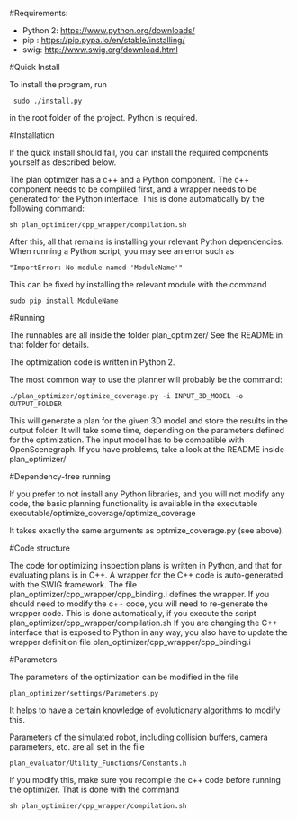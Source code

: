 #Requirements:

* Python 2: https://www.python.org/downloads/
* pip : https://pip.pypa.io/en/stable/installing/
* swig: http://www.swig.org/download.html

#Quick Install

To install the program, run

     sudo ./install.py

in the root folder of the project. Python is required.

#Installation

If the quick install should fail, you can install the required components yourself as described below.

The plan optimizer has a c++ and a Python component. The c++ component needs to be compliled first, and a wrapper needs to be generated for the Python interface. This is done automatically by the following command:

    sh plan_optimizer/cpp_wrapper/compilation.sh

After this, all that remains is installing your relevant Python dependencies. When running a Python script, you may see an error such as

    "ImportError: No module named 'ModuleName'"

This can be fixed by installing the relevant module with the command

    sudo pip install ModuleName

#Running

The runnables are all inside the folder plan_optimizer/
See the README in that folder for details.

The optimization code is written in Python 2.

The most common way to use the planner will probably be the command:

    ./plan_optimizer/optimize_coverage.py -i INPUT_3D_MODEL -o OUTPUT_FOLDER

This will generate a plan for the given 3D model and store the results in the output folder. It will take some time, depending on the parameters defined for the optimization. The input model has to be compatible with OpenScenegraph. If you have problems, take a look at the README inside plan_optimizer/


#Dependency-free running

If you prefer to not install any Python libraries, and you will not modify any code, the basic planning functionality is available in the executable
    executable/optimize_coverage/optimize_coverage

It takes exactly the same arguments as optmize_coverage.py (see above).


#Code structure

The code for optimizing inspection plans is written in Python, and that for evaluating plans is in C++.
A wrapper for the C++ code is auto-generated with the SWIG framework.
The file plan_optimizer/cpp_wrapper/cpp_binding.i defines the wrapper.
If you should need to modify the c++ code, you will need to re-generate the wrapper code. This is done automatically, if you execute the script
plan_optimizer/cpp_wrapper/compilation.sh
If you are changing the C++ interface that is exposed to Python in any way, you also have to update the wrapper definition file
plan_optimizer/cpp_wrapper/cpp_binding.i

#Parameters

The parameters of the optimization can be modified in the file

    plan_optimizer/settings/Parameters.py

It helps to have a certain knowledge of evolutionary algorithms to modify this.

Parameters of the simulated robot, including collision buffers, camera parameters, etc. are all set in the file

    plan_evaluator/Utility_Functions/Constants.h

If you modify this, make sure you recompile the c++ code before running the optimizer. That is done with the command

    sh plan_optimizer/cpp_wrapper/compilation.sh
